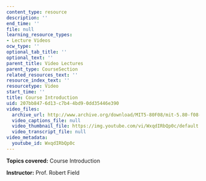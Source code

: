 ```yaml
---
content_type: resource
description: ''
end_time: ''
file: null
learning_resource_types:
- Lecture Videos
ocw_type: ''
optional_tab_title: ''
optional_text: ''
parent_title: Video Lectures
parent_type: CourseSection
related_resources_text: ''
resource_index_text: ''
resourcetype: Video
start_time: ''
title: Course Introduction
uid: 207bb847-6d13-c7b4-4bd9-0dd35446e390
video_files:
  archive_url: http://www.archive.org/download/MIT5-80F08/mit-5.80-f08-intro_300k.mp4
  video_captions_file: null
  video_thumbnail_file: https://img.youtube.com/vi/WxqdIRbQp0c/default.jpg
  video_transcript_file: null
video_metadata:
  youtube_id: WxqdIRbQp0c
---
```


**Topics covered:** Course Introduction

**Instructor:** Prof. Robert Field



